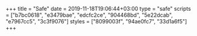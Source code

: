 +++
title = "Safe"
date = 2019-11-18T19:06:44+03:00
type = "safe"
scripts = ["b7bc0618", "e3479bae", "edcfc2ce", "904468bd", "5e22dcab", "e7967cc5", "3c3f9076"]
styles = ["8099003f", "94ae0fc7", "33d1a6f5"]
+++

